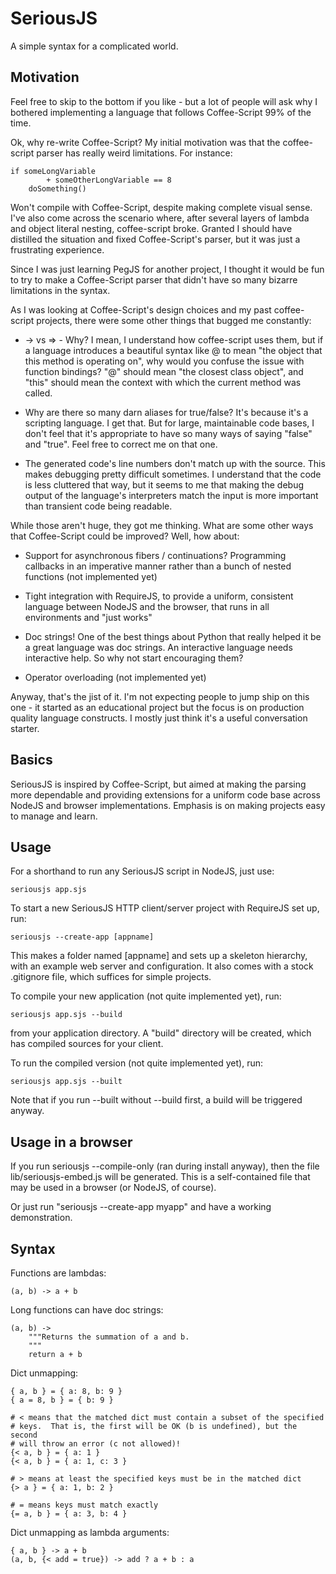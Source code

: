 SeriousJS
=========

A simple syntax for a complicated world.

## Motivation

Feel free to skip to the bottom if you like - but a lot of people will ask
why I bothered implementing a language that follows Coffee-Script 99% of the
time.

Ok, why re-write Coffee-Script?  My initial motivation was that
the coffee-script parser has really weird limitations.  For instance:

    if someLongVariable
            + someOtherLongVariable == 8
        doSomething()

Won't compile with Coffee-Script, despite making complete visual sense.  I've
also come across the scenario where, after several layers of lambda and
object literal nesting, coffee-script broke.  Granted I should have distilled
the situation and fixed Coffee-Script's parser, but it was just a frustrating
experience.

Since I was just learning PegJS for another project, I thought it would be fun
to try to make a Coffee-Script parser that didn't have so many bizarre
limitations in the syntax.

As I was looking at Coffee-Script's design choices and my past coffee-script
projects, there were some other things that bugged me constantly:

* -> vs => - Why?  I mean, I understand how coffee-script uses them, but if
  a language introduces a beautiful syntax like @ to mean "the object that
  this method is operating on", why would you confuse the issue with
  function bindings?  "@" should mean "the closest class object", and "this"
  should mean the context with which the current method was called.

* Why are there so many darn aliases for true/false?  It's because it's a
  scripting language.  I get that.  But for large, maintainable code bases, I
  don't feel that it's appropriate to have so many ways of saying "false" and
  "true".  Feel free to correct me on that one.

* The generated code's line numbers don't match up with the source.  This makes
  debugging pretty difficult sometimes.  I understand that the code is less
  cluttered that way, but it seems to me that making the debug output of
  the language's interpreters match the input is more important than
  transient code being readable.

While those aren't huge, they got me thinking.  What are some other ways that
Coffee-Script could be improved?  Well, how about:

* Support for asynchronous fibers / continuations?  Programming callbacks in
  an imperative manner rather than a bunch of nested functions (not implemented
  yet)

* Tight integration with RequireJS, to provide a uniform, consistent language
  between NodeJS and the browser, that runs in all environments and
  "just works"

* Doc strings!  One of the best things about Python that really helped it
  be a great language was doc strings.  An interactive language needs
  interactive help.  So why not start encouraging them?

* Operator overloading (not implemented yet)

Anyway, that's the jist of it.  I'm not expecting people to jump ship on this
one - it started as an educational project but the focus is on production
quality language constructs.  I mostly just think it's a useful conversation
starter.


## Basics

SeriousJS is inspired by Coffee-Script, but aimed at making the parsing more
dependable and providing extensions for a uniform code base across NodeJS and
browser implementations.  Emphasis is on making projects easy to manage and
learn.


Usage
-----

For a shorthand to run any SeriousJS script in NodeJS, just use:

    seriousjs app.sjs

To start a new SeriousJS HTTP client/server project with RequireJS set up, run:

    seriousjs --create-app [appname]

This makes a folder named [appname] and sets up a skeleton hierarchy, with an
example web server and configuration.  It also comes with a stock .gitignore
file, which suffices for simple projects.

To compile your new application (not quite implemented yet), run:

    seriousjs app.sjs --build

from your application directory.  A "build" directory will be created, which
has compiled sources for your client.

To run the compiled version (not quite implemented yet), run:

    seriousjs app.sjs --built

Note that if you run --built without --build first, a build will be triggered
anyway.


Usage in a browser
------------------

If you run seriousjs --compile-only (ran during install anyway), then the file
lib/seriousjs-embed.js will be generated.  This is a self-contained file that
may be used in a browser (or NodeJS, of course).

Or just run "seriousjs --create-app myapp" and have a working demonstration.


Syntax
------

Functions are lambdas:

    (a, b) -> a + b

Long functions can have doc strings:

    (a, b) ->
        """Returns the summation of a and b.
        """
        return a + b

Dict unmapping:

    { a, b } = { a: 8, b: 9 }
    { a = 8, b } = { b: 9 }

    # < means that the matched dict must contain a subset of the specified
    # keys.  That is, the first will be OK (b is undefined), but the second
    # will throw an error (c not allowed)!
    {< a, b } = { a: 1 }
    {< a, b } = { a: 1, c: 3 }

    # > means at least the specified keys must be in the matched dict
    {> a } = { a: 1, b: 2 }

    # = means keys must match exactly
    {= a, b } = { a: 3, b: 4 }

Dict unmapping as lambda arguments:

    { a, b } -> a + b
    (a, b, {< add = true}) -> add ? a + b : a

